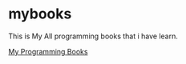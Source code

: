 # mybooks
This is My All programming books that i have learn.


[My Programming Books](https://patel-harshal.github.io/mybooks/)
